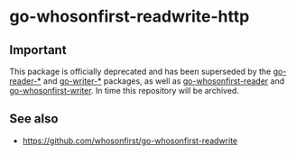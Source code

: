 # go-whosonfirst-readwrite-http

## Important

This package is officially deprecated and has been superseded by the [go-reader-*](https://github.com/whosonfirst?utf8=%E2%9C%93&q=go-reader&type=&language=) and [go-writer-*](https://github.com/whosonfirst?utf8=%E2%9C%93&q=go-writer&type=&language=) packages, as well as [go-whosonfirst-reader](https://github.com/whosonfirst/go-whosonfirst-reader) and [go-whosonfirst-writer](https://github.com/whosonfirst/go-whosonfirst-writer). In time this repository will be archived.

## See also

* https://github.com/whosonfirst/go-whosonfirst-readwrite

